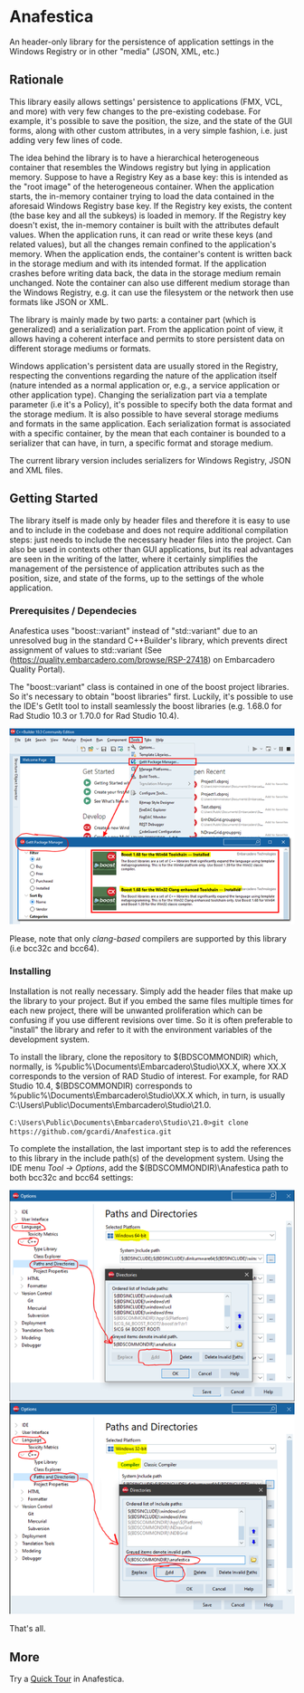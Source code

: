 # Anafestica
An header-only library for the persistence of application settings in the Windows Registry or in other "media" (JSON, XML, etc.)

## Rationale

This library easily allows settings' persistence to applications (FMX, VCL, and more) with very few changes to the pre-existing codebase. For example, it's possible to save the position, the size, and the state of the GUI forms, along with other custom attributes, in a very simple fashion, i.e. just adding very few lines of code.

The idea behind the library is to have a hierarchical heterogeneous container that resembles the Windows registry but lying in application memory. Suppose to have a Registry Key as a base key: this is intended as the "root image" of the heterogeneous container. When the application starts, the in-memory container trying to load the data contained in the aforesaid Windows Registry base key. If the Registry key exists, the content (the base key and all the subkeys) is loaded in memory. If the Registry key doesn't exist, the in-memory container is built with the attributes default values. When the application runs, it can read or write these keys (and related values), but all the changes remain confined to the application's memory. When the application ends, the container's content is written back in the storage medium and with its intended format. If the application crashes before writing data back,  the data in the storage medium remain unchanged. Note the container can also use different medium storage than the Windows Registry, e.g. it can use the filesystem or the network then use formats like JSON or XML.

The library is mainly made by two parts: a container part (which is generalized) and a serialization part. From the application point of view, it allows having a coherent interface and permits to store persistent data on different storage mediums or formats. 

Windows application's persistent data are usually stored in the Registry, respecting the conventions regarding the nature of the application itself (nature intended as a normal application or, e.g., a service application or other application type). Changing the serialization part via a template parameter (i.e it's a Policy), it's possible to specify both the data format and the storage medium. It is also possible to have several storage mediums and formats in the same application. Each serialization format is associated with a specific container, by the mean that each container is bounded to a serializer that can have, in turn, a specific format and storage medium.

The current library version includes serializers for Windows Registry, JSON and XML files.

## Getting Started

The library itself is made only by header files and therefore it is easy to use and to include in the codebase and does not require additional compilation steps: just needs to include the necessary header files into the project. Can also be used in contexts other than GUI applications, but its real advantages are seen in the writing of the latter, where it certainly simplifies the management of the persistence of application attributes such as the position, size, and state of the forms, up to the settings of the whole application.

### Prerequisites / Dependecies

Anafestica uses "boost::variant" instead of "std::variant" due to an unresolved bug in the standard C++Builder's library, which prevents direct assignment of values to std::variant (See (https://quality.embarcadero.com/browse/RSP-27418) on Embarcadero Quality Portal).

The "boost::variant" class is contained in one of the boost project libraries. So it's necessary to obtain "boost libraries" first. Luckily, it's possible to use the IDE's GetIt tool to install seamlessly the boost libraries (e.g. 1.68.0 for Rad Studio 10.3 or 1.70.0 for Rad Studio 10.4).

<img src="docs/assets/images/1.png" alt="Figure 1">

Please, note that only _clang-based_ compilers are supported by this library (i.e bcc32c and bcc64).

### Installing

Installation is not really necessary. Simply add the header files that make up the library to your project. But if you embed the same files multiple times for each new project, there will be unwanted proliferation which can be confusing if you use different revisions over time. So it is often preferable to "install" the library and refer to it with the environment variables of the development system.

To install the library, clone the repository to $(BDSCOMMONDIR) which, normally, is %public%\Documents\Embarcadero\Studio\XX.X, where XX.X corresponds to the version of RAD Studio of interest. For example, for RAD Studio 10.4, $(BDSCOMMONDIR) corresponds to %public%\Documents\Embarcadero\Studio\XX.X which, in turn, is usually C:\Users\Public\Documents\Embarcadero\Studio\21.0.

```
C:\Users\Public\Documents\Embarcadero\Studio\21.0>git clone https://github.com/gcardi/Anafestica.git
```

To complete the installation, the last important step is to add the references to this library in the include path(s) of the development system. Using the IDE menu _Tool -> Options_, add the $(BDSCOMMONDIR)\Anafestica path to both bcc32c and bcc64 settings:

<img src="docs/assets/images/2.png" alt="BCC64">

<img src="docs/assets/images/3.png" alt="BCC32C">

That's all. 

## More

Try a [Quick Tour](QUICK_TOUR.md) in Anafestica.

